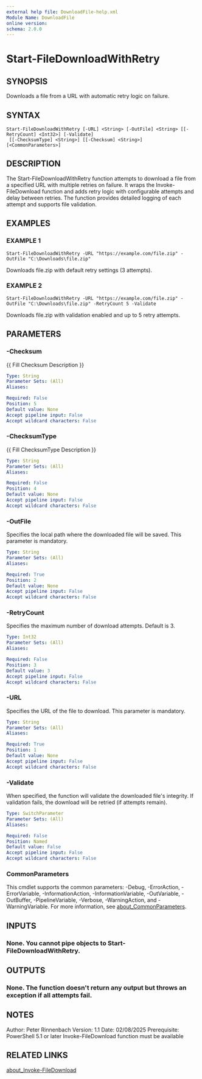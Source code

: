 ```yaml
---
external help file: DownloadFile-help.xml
Module Name: DownloadFile
online version:
schema: 2.0.0
---
```


# Start-FileDownloadWithRetry

## SYNOPSIS
Downloads a file from a URL with automatic retry logic on failure.

## SYNTAX

```
Start-FileDownloadWithRetry [-URL] <String> [-OutFile] <String> [[-RetryCount] <Int32>] [-Validate]
 [[-ChecksumType] <String>] [[-Checksum] <String>] [<CommonParameters>]
```

## DESCRIPTION
The Start-FileDownloadWithRetry function attempts to download a file from a specified URL with multiple retries on failure.
It wraps the Invoke-FileDownload function and adds retry logic with configurable attempts and delay between retries.
The function provides detailed logging of each attempt and supports file validation.

## EXAMPLES

### EXAMPLE 1
```
Start-FileDownloadWithRetry -URL "https://example.com/file.zip" -OutFile "C:\Downloads\file.zip"
```

Downloads file.zip with default retry settings (3 attempts).

### EXAMPLE 2
```
Start-FileDownloadWithRetry -URL "https://example.com/file.zip" -OutFile "C:\Downloads\file.zip" -RetryCount 5 -Validate
```

Downloads file.zip with validation enabled and up to 5 retry attempts.

## PARAMETERS

### -Checksum
{{ Fill Checksum Description }}

```yaml
Type: String
Parameter Sets: (All)
Aliases:

Required: False
Position: 5
Default value: None
Accept pipeline input: False
Accept wildcard characters: False
```

### -ChecksumType
{{ Fill ChecksumType Description }}

```yaml
Type: String
Parameter Sets: (All)
Aliases:

Required: False
Position: 4
Default value: None
Accept pipeline input: False
Accept wildcard characters: False
```

### -OutFile
Specifies the local path where the downloaded file will be saved.
This parameter is mandatory.

```yaml
Type: String
Parameter Sets: (All)
Aliases:

Required: True
Position: 2
Default value: None
Accept pipeline input: False
Accept wildcard characters: False
```

### -RetryCount
Specifies the maximum number of download attempts.
Default is 3.

```yaml
Type: Int32
Parameter Sets: (All)
Aliases:

Required: False
Position: 3
Default value: 3
Accept pipeline input: False
Accept wildcard characters: False
```

### -URL
Specifies the URL of the file to download.
This parameter is mandatory.

```yaml
Type: String
Parameter Sets: (All)
Aliases:

Required: True
Position: 1
Default value: None
Accept pipeline input: False
Accept wildcard characters: False
```

### -Validate
When specified, the function will validate the downloaded file's integrity.
If validation fails, the download will be retried (if attempts remain).

```yaml
Type: SwitchParameter
Parameter Sets: (All)
Aliases:

Required: False
Position: Named
Default value: False
Accept pipeline input: False
Accept wildcard characters: False
```

### CommonParameters
This cmdlet supports the common parameters: -Debug, -ErrorAction, -ErrorVariable, -InformationAction, -InformationVariable, -OutVariable, -OutBuffer, -PipelineVariable, -Verbose, -WarningAction, and -WarningVariable. For more information, see [about_CommonParameters](http://go.microsoft.com/fwlink/?LinkID=113216).

## INPUTS

### None. You cannot pipe objects to Start-FileDownloadWithRetry.
## OUTPUTS

### None. The function doesn't return any output but throws an exception if all attempts fail.
## NOTES
Author: Peter Rinnenbach
Version: 1.1
Date: 02/08/2025
Prerequisite: PowerShell 5.1 or later
                Invoke-FileDownload function must be available

## RELATED LINKS

[about_Invoke-FileDownload]()

